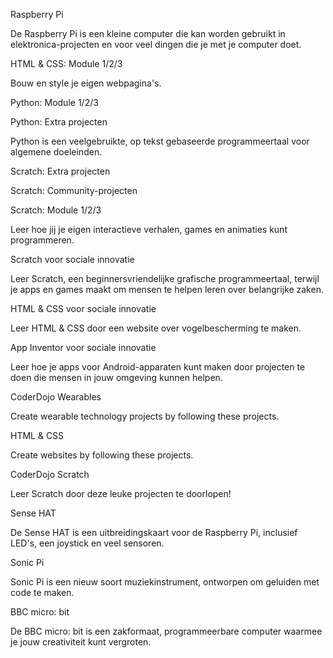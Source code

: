 Raspberry Pi

De Raspberry Pi is een kleine computer die kan worden gebruikt in elektronica-projecten en voor veel dingen die je met je computer doet.

HTML & CSS: Module 1/2/3

Bouw en style je eigen webpagina's.

Python: Module 1/2/3

Python: Extra projecten

Python is een veelgebruikte, op tekst gebaseerde programmeertaal voor algemene doeleinden.

Scratch: Extra projecten

Scratch: Community-projecten

Scratch: Module 1/2/3

Leer hoe jij je eigen interactieve verhalen, games en animaties kunt programmeren.

Scratch voor sociale innovatie

Leer Scratch, een beginnersvriendelijke grafische programmeertaal, terwijl je apps en games maakt om mensen te helpen leren over belangrijke zaken.

HTML & CSS voor sociale innovatie

Leer HTML & CSS door een website over vogelbescherming te maken.

App Inventor voor sociale innovatie

Leer hoe je apps voor Android-apparaten kunt maken door projecten te doen die mensen in jouw omgeving kunnen helpen.

CoderDojo Wearables

Create wearable technology projects by following these projects.

HTML & CSS

Create websites by following these projects.

CoderDojo Scratch

Leer Scratch door deze leuke projecten te doorlopen!

Sense HAT

De Sense HAT is een uitbreidingskaart voor de Raspberry Pi, inclusief LED's, een joystick en veel sensoren.

Sonic Pi

Sonic Pi is een nieuw soort muziekinstrument, ontworpen om geluiden met code te maken.

BBC micro: bit

De BBC micro: bit is een zakformaat, programmeerbare computer waarmee je jouw creativiteit kunt vergroten.
